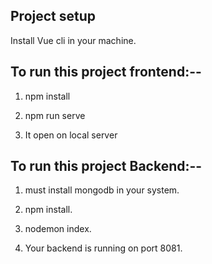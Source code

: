 ## Project setup

Install Vue cli in your machine.


## To run this project frontend:-- 

1.  npm install

2. npm run serve

3. It open on local server


## To run this project Backend:-- 

1. must install mongodb in your system.

2. npm install.

3. nodemon index.

4. Your backend is running on port 8081.



